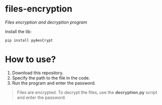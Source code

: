 # files-encryption
*Files encryption and decryption program*

Install the lib:
```
pip install pyAesCrypt
```

# How to use?
1. Download this repository.
2. Specify the path to the file in the code.
3. Run the program and enter the password.

> Files are encrypted. To decrypt the files, use the **decryption.py** script and enter the password.

